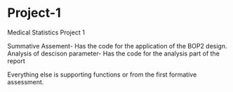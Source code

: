 # Project-1
Medical Statistics Project 1

Summative Assement- Has the code for the application of the BOP2 design.
Analysis of descison parameter- Has the code for the analysis part of the report

Everything else is supporting functions or from the first formative assessment.